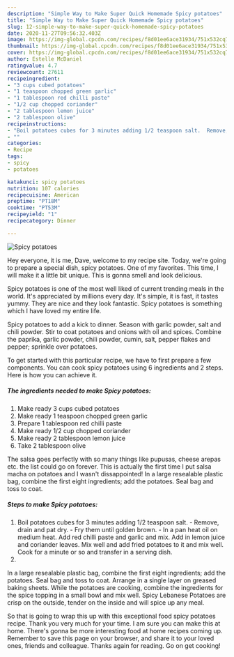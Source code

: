 ```yaml
---
description: "Simple Way to Make Super Quick Homemade Spicy potatoes"
title: "Simple Way to Make Super Quick Homemade Spicy potatoes"
slug: 12-simple-way-to-make-super-quick-homemade-spicy-potatoes
date: 2020-11-27T09:56:32.403Z
image: https://img-global.cpcdn.com/recipes/f8d01ee6ace31934/751x532cq70/spicy-potatoes-recipe-main-photo.jpg
thumbnail: https://img-global.cpcdn.com/recipes/f8d01ee6ace31934/751x532cq70/spicy-potatoes-recipe-main-photo.jpg
cover: https://img-global.cpcdn.com/recipes/f8d01ee6ace31934/751x532cq70/spicy-potatoes-recipe-main-photo.jpg
author: Estelle McDaniel
ratingvalue: 4.7
reviewcount: 27611
recipeingredient:
- "3 cups cubed potatoes"
- "1 teaspoon chopped green garlic"
- "1 tablespoon red chilli paste"
- "1/2 cup chopped coriander"
- "2 tablespoon lemon juice"
- "2 tablespoon olive"
recipeinstructions:
- "Boil potatoes cubes for 3 minutes adding 1/2 teaspoon salt.  Remove, drain and pat dry.  Fry them until golden brown.  In a pan heat oil on medium heat. Add red chilli paste and garlic and mix. Add in lemon juice and coriander leaves. Mix well and add fried potatoes to it and mix well. Cook for a minute or so and transfer in a serving dish."
- ""
categories:
- Recipe
tags:
- spicy
- potatoes

katakunci: spicy potatoes 
nutrition: 107 calories
recipecuisine: American
preptime: "PT18M"
cooktime: "PT53M"
recipeyield: "1"
recipecategory: Dinner

---
```



![Spicy potatoes](https://img-global.cpcdn.com/recipes/f8d01ee6ace31934/751x532cq70/spicy-potatoes-recipe-main-photo.jpg)

Hey everyone, it is me, Dave, welcome to my recipe site. Today, we're going to prepare a special dish, spicy potatoes. One of my favorites. This time, I will make it a little bit unique. This is gonna smell and look delicious.

Spicy potatoes is one of the most well liked of current trending meals in the world. It's appreciated by millions every day. It's simple, it is fast, it tastes yummy. They are nice and they look fantastic. Spicy potatoes is something which I have loved my entire life.

Spicy potatoes to add a kick to dinner. Season with garlic powder, salt and chili powder. Stir to coat potatoes and onions with oil and spices. Combine the paprika, garlic powder, chili powder, cumin, salt, pepper flakes and pepper; sprinkle over potatoes.


To get started with this particular recipe, we have to first prepare a few components. You can cook spicy potatoes using 6 ingredients and 2 steps. Here is how you can achieve it.

<!--inarticleads1-->

##### The ingredients needed to make Spicy potatoes:

1. Make ready 3 cups cubed potatoes
1. Make ready 1 teaspoon chopped green garlic
1. Prepare 1 tablespoon red chilli paste
1. Make ready 1/2 cup chopped coriander
1. Make ready 2 tablespoon lemon juice
1. Take 2 tablespoon olive


The salsa goes perfectly with so many things like pupusas, cheese arepas etc. the list could go on forever. This is actually the first time I put salsa macha on potatoes and I wasn&#39;t dissappointed! In a large resealable plastic bag, combine the first eight ingredients; add the potatoes. Seal bag and toss to coat. 

<!--inarticleads2-->

##### Steps to make Spicy potatoes:

1. Boil potatoes cubes for 3 minutes adding 1/2 teaspoon salt.  - Remove, drain and pat dry.  - Fry them until golden brown.  - In a pan heat oil on medium heat. Add red chilli paste and garlic and mix. Add in lemon juice and coriander leaves. Mix well and add fried potatoes to it and mix well. Cook for a minute or so and transfer in a serving dish.
1. 


In a large resealable plastic bag, combine the first eight ingredients; add the potatoes. Seal bag and toss to coat. Arrange in a single layer on greased baking sheets. While the potatoes are cooking, combine the ingredients for the spice topping in a small bowl and mix well. Spicy Lebanese Potatoes are crisp on the outside, tender on the inside and will spice up any meal. 

So that is going to wrap this up with this exceptional food spicy potatoes recipe. Thank you very much for your time. I am sure you can make this at home. There's gonna be more interesting food at home recipes coming up. Remember to save this page on your browser, and share it to your loved ones, friends and colleague. Thanks again for reading. Go on get cooking!
